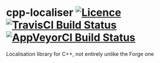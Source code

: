 # cpp-localiser [![Licence](https://img.shields.io/badge/license-MIT-blue.svg?style=flat)](LICENSE) [![TravisCI Build Status](https://travis-ci.org/nabijaczleweli/cpp-localiser.svg?branch=master)](https://travis-ci.org/nabijaczleweli/cpp-localiser) [![AppVeyorCI Build Status](https://ci.appveyor.com/api/projects/status/gnah19tp7b5ri60k?svg=true)](https://ci.appveyor.com/project/nabijaczleweli/cpp-localiser)
Localisation library for C++, not entirely unlike the Forge one
